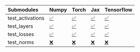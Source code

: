 | Submodules       | Numpy                                                                                                                           | Torch                                                                                                                           | Jax                                                                                                                             | Tensorflow                                                                                                                      |
|:-----------------|:--------------------------------------------------------------------------------------------------------------------------------|:--------------------------------------------------------------------------------------------------------------------------------|:--------------------------------------------------------------------------------------------------------------------------------|:--------------------------------------------------------------------------------------------------------------------------------|
| test_activations | <a href="https://github.com/unifyai/ivy/runs/7858846835?check_suite_focus=true" rel="noopener noreferrer" target="_blank">✅</a> | <a href="https://github.com/unifyai/ivy/runs/7858847342?check_suite_focus=true" rel="noopener noreferrer" target="_blank">✅</a> | <a href="https://github.com/unifyai/ivy/runs/7858847848?check_suite_focus=true" rel="noopener noreferrer" target="_blank">✅</a> | <a href="https://github.com/unifyai/ivy/runs/7858848456?check_suite_focus=true" rel="noopener noreferrer" target="_blank">✅</a> |
| test_layers      | <a href="https://github.com/unifyai/ivy/runs/7858846966?check_suite_focus=true" rel="noopener noreferrer" target="_blank">✅</a> | <a href="https://github.com/unifyai/ivy/runs/7858847446?check_suite_focus=true" rel="noopener noreferrer" target="_blank">✅</a> | <a href="https://github.com/unifyai/ivy/runs/7858848020?check_suite_focus=true" rel="noopener noreferrer" target="_blank">✅</a> | <a href="https://github.com/unifyai/ivy/runs/7858848618?check_suite_focus=true" rel="noopener noreferrer" target="_blank">✅</a> |
| test_losses      | <a href="https://github.com/unifyai/ivy/runs/7858847105?check_suite_focus=true" rel="noopener noreferrer" target="_blank">✅</a> | <a href="https://github.com/unifyai/ivy/runs/7858847573?check_suite_focus=true" rel="noopener noreferrer" target="_blank">✅</a> | <a href="https://github.com/unifyai/ivy/runs/7858848153?check_suite_focus=true" rel="noopener noreferrer" target="_blank">✅</a> | <a href="https://github.com/unifyai/ivy/runs/7858848781?check_suite_focus=true" rel="noopener noreferrer" target="_blank">✅</a> |
| test_norms       | <a href="https://github.com/unifyai/ivy/runs/7858847231?check_suite_focus=true" rel="noopener noreferrer" target="_blank">❌</a> | <a href="https://github.com/unifyai/ivy/runs/7858847702?check_suite_focus=true" rel="noopener noreferrer" target="_blank">❌</a> | <a href="https://github.com/unifyai/ivy/runs/7858848305?check_suite_focus=true" rel="noopener noreferrer" target="_blank">❌</a> | <a href="https://github.com/unifyai/ivy/runs/7858848997?check_suite_focus=true" rel="noopener noreferrer" target="_blank">❌</a> |